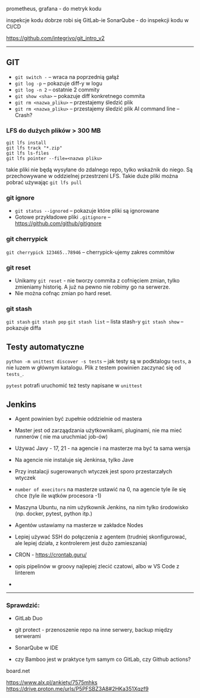prometheus, grafana - do metryk kodu

inspekcje kodu dobrze robi się GitLab-ie
SonarQube - do inspekcji kodu w CI/CD

https://github.com/integrivo/git_intro_v2

---

## GIT

* `git switch -` – wraca na poprzednią gałąź
* `git log -p` – pokazuje diff-y w logu
* `git log -n 2` – ostatnie 2 commity
* `git show <sha>` – pokazuje diff konkretnego commita
* `git rm <nazwa_pliku>` – przestajemy śledzić plik
* `git rm <nazwa_pliku>` – przestajemy śledzić plik
AI command line – Crash?

### LFS do dużych plików > 300 MB

```
git lfs install
git lfs track "*.zip"
git lfs ls-files
git lfs pointer --file=<nazwa pliku>
```
takie pliki nie będą wysyłane do zdalnego repo, tylko wskaźnik do niego. Są przechowywane w oddzielnej przestrzeni LFS.
Takie duże pliki można pobrać używając `git lfs pull`

### git ignore

* `git status --ignored` – pokazuje które pliki są ignorowane
* Gotowe przykładowe pliki `.gitignore` – https://github.com/github/gitignore

### git cherrypick

`git cherrypick 123465..78946` – cherrypick-ujemy zakres commitów

### git reset

- Unikamy `git reset` - nie tworzy commita z cofnięciem zmian, tylko zmieniamy historię. A już na pewno nie robimy go na serwerze.
- Nie można cofnąc zmian po hard reset.

### git stash

`git stash`
`git stash pop`
`git stash list` – lista stash-y
`git stash show` – pokazuje diffa

## Testy automatyczne

`python -m unittest discover -s tests` – jak testy są w podktalogu `tests`, a nie luzem w głównym katalogu. Plik z testem powinien zaczynać się od `tests_`.

`pytest` potrafi uruchomić też testy napisane w `unittest`

## Jenkins

- Agent powinien być zupełnie oddzielnie od mastera
- Master jest od zarząądzania użytkownikami, pluginami, nie ma mieć runnerów ( nie ma uruchmiać job-ów)

- Używać Javy - 17, 21 - na agencie i na masterze ma być ta sama wersja
- Na agencie nie instaluje się Jenkinsa, tylko Jave
- Przy instalacji sugerowanych wtyczek jest sporo przestarzałych wtyczek
- `number of execitors` na masterze ustawić na 0, na agencie tyle ile się chce (tyle ile wątków procesora -1)
- Maszyna Ubuntu, na nim użytkownik Jenkins, na nim tylko środowisko (np. docker, pytest, python itp.)
- Agentów ustawiamy na masterze w zakładce Nodes
- Lepiej używać SSH  do połączenia z agentem (trudniej skonfigurować, ale lepiej działa, z kontrolerem jest dużo zamieszania) 

- CRON - https://crontab.guru/

- opis pipelinów w groovy najlepiej zlecić czatowi, albo w VS Code z linterem
- 

---

### Sprawdzić:

- GitLab Duo
- git protect - przenoszenie repo na inne serwery, backup między serwerami
- SonarQube w IDE

- czy Bamboo jest w praktyce tym samym co GitLab, czy Github actions?



board.net

https://www.alx.pl/ankiety/7575mhks
https://drive.proton.me/urls/P5PFSBZ3A8#2HKa351Xqzf9
